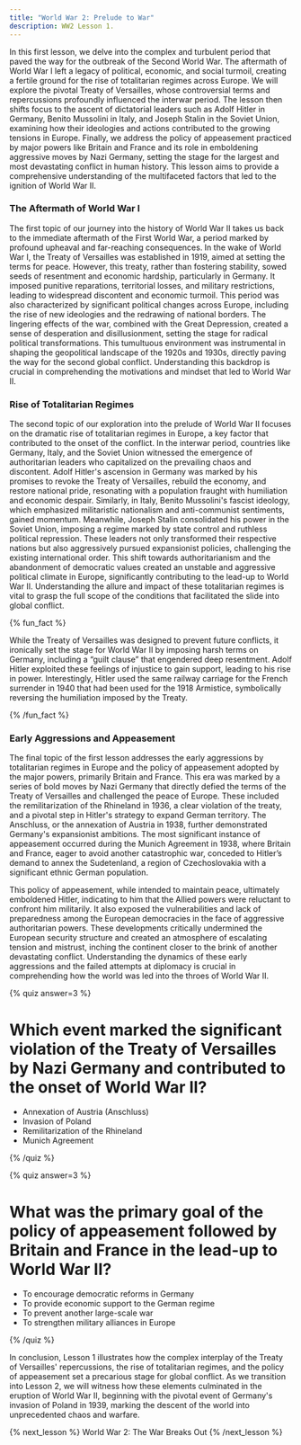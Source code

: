 ```yaml
---
title: "World War 2: Prelude to War"
description: WW2 Lesson 1.
---
```


In this first lesson, we delve into the complex and turbulent period that paved the way for the outbreak of the Second World War. The aftermath of World War I left a legacy of political, economic, and social turmoil, creating a fertile ground for the rise of totalitarian regimes across Europe. We will explore the pivotal Treaty of Versailles, whose controversial terms and repercussions profoundly influenced the interwar period. The lesson then shifts focus to the ascent of dictatorial leaders such as Adolf Hitler in Germany, Benito Mussolini in Italy, and Joseph Stalin in the Soviet Union, examining how their ideologies and actions contributed to the growing tensions in Europe. Finally, we address the policy of appeasement practiced by major powers like Britain and France and its role in emboldening aggressive moves by Nazi Germany, setting the stage for the largest and most devastating conflict in human history. This lesson aims to provide a comprehensive understanding of the multifaceted factors that led to the ignition of World War II.

### The Aftermath of World War I

The first topic of our journey into the history of World War II takes us back to the immediate aftermath of the First World War, a period marked by profound upheaval and far-reaching consequences. In the wake of World War I, the Treaty of Versailles was established in 1919, aimed at setting the terms for peace. However, this treaty, rather than fostering stability, sowed seeds of resentment and economic hardship, particularly in Germany. It imposed punitive reparations, territorial losses, and military restrictions, leading to widespread discontent and economic turmoil. This period was also characterized by significant political changes across Europe, including the rise of new ideologies and the redrawing of national borders. The lingering effects of the war, combined with the Great Depression, created a sense of desperation and disillusionment, setting the stage for radical political transformations. This tumultuous environment was instrumental in shaping the geopolitical landscape of the 1920s and 1930s, directly paving the way for the second global conflict. Understanding this backdrop is crucial in comprehending the motivations and mindset that led to World War II.

### Rise of Totalitarian Regimes

The second topic of our exploration into the prelude of World War II focuses on the dramatic rise of totalitarian regimes in Europe, a key factor that contributed to the onset of the conflict. In the interwar period, countries like Germany, Italy, and the Soviet Union witnessed the emergence of authoritarian leaders who capitalized on the prevailing chaos and discontent. Adolf Hitler's ascension in Germany was marked by his promises to revoke the Treaty of Versailles, rebuild the economy, and restore national pride, resonating with a population fraught with humiliation and economic despair. Similarly, in Italy, Benito Mussolini's fascist ideology, which emphasized militaristic nationalism and anti-communist sentiments, gained momentum. Meanwhile, Joseph Stalin consolidated his power in the Soviet Union, imposing a regime marked by state control and ruthless political repression. These leaders not only transformed their respective nations but also aggressively pursued expansionist policies, challenging the existing international order. This shift towards authoritarianism and the abandonment of democratic values created an unstable and aggressive political climate in Europe, significantly contributing to the lead-up to World War II. Understanding the allure and impact of these totalitarian regimes is vital to grasp the full scope of the conditions that facilitated the slide into global conflict.

{% fun_fact %}

While the Treaty of Versailles was designed to prevent future conflicts, it ironically set the stage for World War II by imposing harsh terms on Germany, including a “guilt clause” that engendered deep resentment. Adolf Hitler exploited these feelings of injustice to gain support, leading to his rise in power. Interestingly, Hitler used the same railway carriage for the French surrender in 1940 that had been used for the 1918 Armistice, symbolically reversing the humiliation imposed by the Treaty.

{% /fun_fact %}

### Early Aggressions and Appeasement

The final topic of the first lesson addresses the early aggressions by totalitarian regimes in Europe and the policy of appeasement adopted by the major powers, primarily Britain and France. This era was marked by a series of bold moves by Nazi Germany that directly defied the terms of the Treaty of Versailles and challenged the peace of Europe. These included the remilitarization of the Rhineland in 1936, a clear violation of the treaty, and a pivotal step in Hitler's strategy to expand German territory. The Anschluss, or the annexation of Austria in 1938, further demonstrated Germany's expansionist ambitions. The most significant instance of appeasement occurred during the Munich Agreement in 1938, where Britain and France, eager to avoid another catastrophic war, conceded to Hitler’s demand to annex the Sudetenland, a region of Czechoslovakia with a significant ethnic German population.

This policy of appeasement, while intended to maintain peace, ultimately emboldened Hitler, indicating to him that the Allied powers were reluctant to confront him militarily. It also exposed the vulnerabilities and lack of preparedness among the European democracies in the face of aggressive authoritarian powers. These developments critically undermined the European security structure and created an atmosphere of escalating tension and mistrust, inching the continent closer to the brink of another devastating conflict. Understanding the dynamics of these early aggressions and the failed attempts at diplomacy is crucial in comprehending how the world was led into the throes of World War II.

{% quiz answer=3 %}

# Which event marked the significant violation of the Treaty of Versailles by Nazi Germany and contributed to the onset of World War II?

- Annexation of Austria (Anschluss)
- Invasion of Poland
- Remilitarization of the Rhineland
- Munich Agreement

{% /quiz %}

{% quiz answer=3 %}

# What was the primary goal of the policy of appeasement followed by Britain and France in the lead-up to World War II?

- To encourage democratic reforms in Germany
- To provide economic support to the German regime
- To prevent another large-scale war
- To strengthen military alliances in Europe

{% /quiz %}

In conclusion, Lesson 1 illustrates how the complex interplay of the Treaty of Versailles' repercussions, the rise of totalitarian regimes, and the policy of appeasement set a precarious stage for global conflict. As we transition into Lesson 2, we will witness how these elements culminated in the eruption of World War II, beginning with the pivotal event of Germany's invasion of Poland in 1939, marking the descent of the world into unprecedented chaos and warfare.

{% next_lesson %}
World War 2: The War Breaks Out
{% /next_lesson %}
